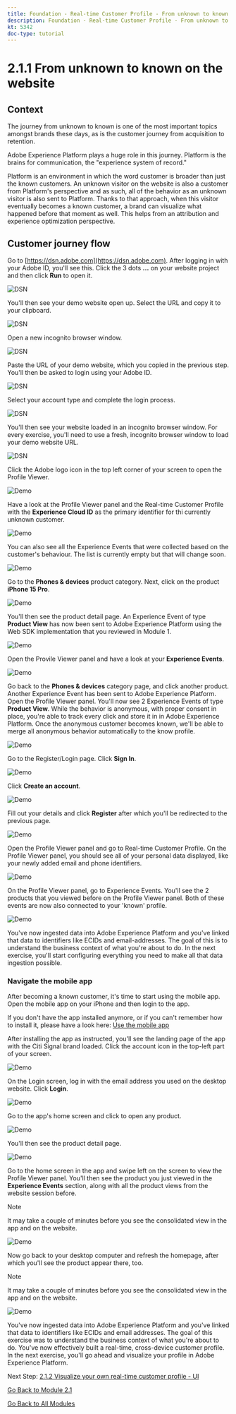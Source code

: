 ```yaml
---
title: Foundation - Real-time Customer Profile - From unknown to known on the website
description: Foundation - Real-time Customer Profile - From unknown to known on the website
kt: 5342
doc-type: tutorial
---
```

# 2.1.1 From unknown to known on the website

## Context

The journey from unknown to known is one of the most important topics amongst brands these days, as is the customer journey from acquisition to retention. 

Adobe Experience Platform plays a huge role in this journey. Platform is the brains for communication, the "experience system of record."

Platform is an environment in which the word customer is broader than just the known customers. An unknown visitor on the website is also a customer from Platform's perspective and as such, all of the behavior as an unknown visitor is also sent to Platform. Thanks to that approach, when this visitor eventually becomes a known customer, a brand can visualize what happened before that moment as well. This helps from an attribution and experience optimization perspective.

## Customer journey flow

Go to [https://dsn.adobe.com](https://dsn.adobe.com). After logging in with your Adobe ID, you'll see this. Click the 3 dots **...** on your website project and then click **Run** to open it.

![DSN](./../../datacollection/module1.1/images/web8.png)

You'll then see your demo website open up. Select the URL and copy it to your clipboard.

![DSN](../../gettingstarted/gettingstarted/images/web3.png)

Open a new incognito browser window.

![DSN](../../gettingstarted/gettingstarted/images/web4.png)

Paste the URL of your demo website, which you copied in the previous step. You'll then be asked to login using your Adobe ID.

![DSN](../../gettingstarted/gettingstarted/images/web5.png)

Select your account type and complete the login process.

![DSN](../../gettingstarted/gettingstarted/images/web6.png)

You'll then see your website loaded in an incognito browser window. For every exercise, you'll need to use a fresh, incognito browser window to load your demo website URL.

![DSN](../../gettingstarted/gettingstarted/images/web7.png)

Click the Adobe logo icon in the top left corner of your screen to open the Profile Viewer.
  
![Demo](../../datacollection/module1.2/images/pv1.png)

Have a look at the Profile Viewer panel and the Real-time Customer Profile with the **Experience Cloud ID** as the primary identifier for thi currently unknown customer.
      
![Demo](../../datacollection/module1.2/images/pv2.png)

You can also see all the Experience Events that were collected based on the customer's behaviour. The list is currently empty but that will change soon.

![Demo](../../datacollection/module1.2/images/pv3.png)

Go to the **Phones & devices** product category. Next, click on the product **iPhone 15 Pro**.

![Demo](../../datacollection/module1.2/images/pv4.png)

You'll then see the product detail page. An Experience Event of type **Product View** has now been sent to Adobe Experience Platform using the Web SDK implementation that you reviewed in Module 1. 
  
![Demo](../../datacollection/module1.2/images/pv5.png)
  
Open the Provile Viewer panel and have a look at your **Experience Events**.
  
![Demo](../../datacollection/module1.2/images/pv6.png)
  
Go back to the **Phones & devices** category page, and click another product. Another Experience Event has been sent to Adobe Experience Platform. Open the Profile Viewer panel. You'll now see 2 Experience Events of type **Product View**. While the behavior is anonymous, with proper consent in place, you're able to track every click and store it in in Adobe Experience Platform. Once the anonymous customer becomes known, we'll be able to merge all anonymous behavior automatically to the know profile.
  
![Demo](../../datacollection/module1.2/images/pv7.png)
  
Go to the Register/Login page. Click **Sign In**.
  
![Demo](../../datacollection/module1.2/images/pv8.png)

Click **Create an account**.
  
![Demo](../../datacollection/module1.2/images/pv9.png)
  
Fill out your details and click **Register** after which you'll be redirected to the previous page. 

![Demo](../../datacollection/module1.2/images/pv10.png)

Open the Profile Viewer panel and go to Real-time Customer Profile. On the Profile Viewer panel, you should see all of your personal data displayed, like your newly added email and phone identifiers.
  
![Demo](../../datacollection/module1.2/images/pv11.png)

On the Profile Viewer panel, go to Experience Events. You'll see the 2 products that you viewed before on the Profile Viewer panel. Both of these events are now also connected to your 'known' profile.

![Demo](../../datacollection/module1.2/images/pv12.png)
  
You've now ingested data into Adobe Experience Platform and you've linked that data to identifiers like ECIDs and email-addresses. The goal of this is to understand the business context of what you're about to do. In the next exercise, you'll start configuring everything you need to make all that data ingestion possible.

### Navigate the mobile app

After becoming a known customer, it's time to start using the mobile app. Open the mobile app on your iPhone and then login to the app.

If you don't have the app installed anymore, or if you can't remember how to install it, please have a look here: [Use the mobile app](../../gettingstarted/gettingstarted/ex5.md)

After installing the app as instructed, you'll see the landing page of the app with the Citi Signal brand loaded. Click the account icon in the top-left part of your screen.
  
![Demo](./images/app_hp1.png)

On the Login screen, log in with the email address you used on the desktop website. Click **Login**.
  
![Demo](./images/app_acc.png)

Go to the app's home screen and click to open any product.
  
![Demo](./images/app_hp.png)

You'll then see the product detail page.
  
![Demo](./images/app_galaxy.png)

Go to the home screen in the app and swipe left on the screen to view the Profile Viewer panel. You'll then see the product you just viewed in the **Experience Events** section, along with all the product views from the website session before.

>[!NOTE]
>
>It may take a couple of minutes before you see the consolidated view in the app and on the website.
 
![Demo](./images/app_after_galaxy.png)

Now go back to your desktop computer and refresh the homepage, after which you'll see the product appear there, too.

>[!NOTE]
>
>It may take a couple of minutes before you see the consolidated view in the app and on the website.

![Demo](./images/web_x_aftermobile.png)

You've now ingested data into Adobe Experience Platform and you've linked that data to identifiers like ECIDs and email addresses. The goal of this exercise was to understand the business context of what you're about to do. You've now effectively built a real-time, cross-device customer profile. In the next exercise, you'll go ahead and visualize your profile in Adobe Experience Platform.

Next Step: [2.1.2 Visualize your own real-time customer profile - UI](./ex2.md)

[Go Back to Module 2.1](./real-time-customer-profile.md)

[Go Back to All Modules](../../../overview.md)
